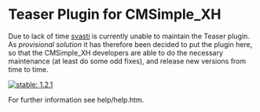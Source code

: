 Teaser Plugin for CMSimple_XH
=============================

Due to lack of time [svasti](http://svasti.de/) is currently unable to maintain
the Teaser plugin. As *provisional* *solution* it has therefore been decided
to put the plugin here, so that the CMSimple_XH developers are able to do the
necessary maintenance (at least do some odd fixes), and release new versions
from time to time.

[![stable: 1.2.1](https://img.shields.io/badge/stable-1.2.1-green.svg)](https://github.com/cmsimple-xh/teaser/releases/tag/1.2.1)


For further information see help/help.htm.
